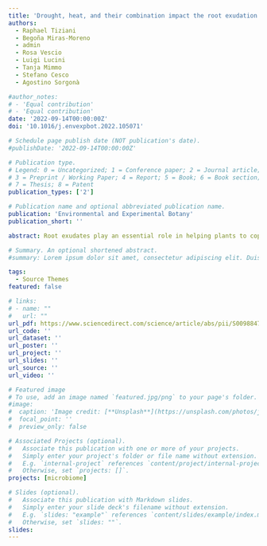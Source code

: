 ```yaml
---
title: 'Drought, heat, and their combination impact the root exudation patterns and rhizosphere microbiome in maize roots'
authors:
  - Raphael Tiziani
  - Begoña Miras-Moreno
  - admin
  - Rosa Vescio
  - Luigi Lucini
  - Tanja Mimmo
  - Stefano Cesco
  - Agostino Sorgonà

#author_notes:
# - 'Equal contribution'
# - 'Equal contribution'
date: '2022-09-14T00:00:00Z'
doi: '10.1016/j.envexpbot.2022.105071'

# Schedule page publish date (NOT publication's date).
#publishDate: '2022-09-14T00:00:00Z'

# Publication type.
# Legend: 0 = Uncategorized; 1 = Conference paper; 2 = Journal article;
# 3 = Preprint / Working Paper; 4 = Report; 5 = Book; 6 = Book section;
# 7 = Thesis; 8 = Patent
publication_types: ['2']

# Publication name and optional abbreviated publication name.
publication: 'Environmental and Experimental Botany'
publication_short: ''

abstract: Root exudates play an essential role in helping plants to cope with abiotic stress. However, the modulation of root exudation profiles under multiple stress conditions is still poorly understood. Using targeted and untargeted metabolomics, here we tested the effect of drought, heat stress, and their combination on maize root exudates, also considering the differences that might exist between root types (seminal and primary) and root zones (apical and sub-apical). In addition, we built an analytical framework that relates the root exudation profile with the rhizosphere bacterial community, enabling us to dissect the interactions between specific root exudates and bacterial taxa. The composition of root exudates undergoes distinct modulation according to the single or combined stress and to the root zone, but not according to the root type. In addition, we found that stress-specific exudates can influence the relative abundance of specific bacterial taxa, some of which are known to be beneficial microorganisms. Our results contribute to the understanding of plant-soil interactions under the influence of abiotic stressors, which is key in paving the way towards an increased resilience to abiotic stresses, representing a powerful tool to craft the next generation of agricultural practices.

# Summary. An optional shortened abstract.
#summary: Lorem ipsum dolor sit amet, consectetur adipiscing elit. Duis posuere tellus ac convallis placerat. Proin tincidunt magna sed ex sollicitudin condimentum.

tags:
  - Source Themes
featured: false

# links:
# - name: ""
#   url: ""
url_pdf: https://www.sciencedirect.com/science/article/abs/pii/S0098847222002933
url_code: ''
url_dataset: ''
url_poster: ''
url_project: ''
url_slides: ''
url_source: ''
url_video: ''

# Featured image
# To use, add an image named `featured.jpg/png` to your page's folder.
#image:
#  caption: 'Image credit: [**Unsplash**](https://unsplash.com/photos/jdD8gXaTZsc)'
#  focal_point: ''
#  preview_only: false

# Associated Projects (optional).
#   Associate this publication with one or more of your projects.
#   Simply enter your project's folder or file name without extension.
#   E.g. `internal-project` references `content/project/internal-project/index.md`.
#   Otherwise, set `projects: []`.
projects: [microbiome]

# Slides (optional).
#   Associate this publication with Markdown slides.
#   Simply enter your slide deck's filename without extension.
#   E.g. `slides: "example"` references `content/slides/example/index.md`.
#   Otherwise, set `slides: ""`.
slides:
---
```

